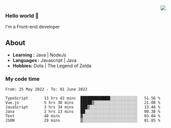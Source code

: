 <img align='right' src="https://github-readme-stats.vercel.app/api?username=jumodada&show_icons=true&theme=vue">

### Hello world 👋

I'm a Front-end developer 
    
## About
-  **Learning :** Java | NodeJs
-  **Languages :** Javascript | Java
-  **Hobbies:** Dota | The Legend of Zelda

### My code time

<!--START_SECTION:waka-->

```text
From: 25 May 2022 - To: 01 June 2022

TypeScript       13 hrs 42 mins  █████████████░░░░░░░░░░░░   51.56 %
Vue.js           5 hrs 36 mins   █████▒░░░░░░░░░░░░░░░░░░░   21.08 %
JavaScript       3 hrs 34 mins   ███▒░░░░░░░░░░░░░░░░░░░░░   13.46 %
Java             2 hrs 13 mins   ██░░░░░░░░░░░░░░░░░░░░░░░   08.38 %
Text             48 mins         ▓░░░░░░░░░░░░░░░░░░░░░░░░   03.04 %
JSON             29 mins         ▒░░░░░░░░░░░░░░░░░░░░░░░░   01.85 %
```

<!--END_SECTION:waka-->
